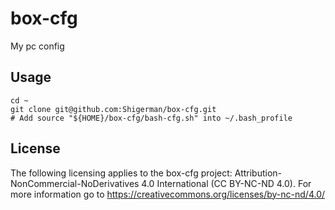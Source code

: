 # box-cfg
My pc config

## Usage

```
cd ~
git clone git@github.com:Shigerman/box-cfg.git
# Add source "${HOME}/box-cfg/bash-cfg.sh" into ~/.bash_profile
```

## License

The following licensing applies to the box-cfg project: Attribution-NonCommercial-NoDerivatives 4.0 International (CC BY-NC-ND 4.0). For more information go to https://creativecommons.org/licenses/by-nc-nd/4.0/
